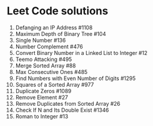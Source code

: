 # Leet Code solutions

1. Defanging an IP Address #1108
2. Maximum Depth of Binary Tree #104
3. Single Number #136
4. Number Complement #476
5. Convert Binary Number in a Linked List to Integer #12
6. Teemo Attacking #495
7. Merge Sorted Array #88
8. Max Consecutive Ones #485
9. Find Numbers with Even Number of Digits #1295
10. Squares of a Sorted Array #977
11. Duplicate Zeros #1089
12. Remove Element #27
13. Remove Duplicates from Sorted Array #26
14. Check If N and Its Double Exist #1346
15. Roman to Integer #13
